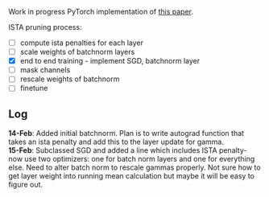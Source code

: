 Work in progress PyTorch implementation of [this paper](https://arxiv.org/abs/1802.00124).  

ISTA pruning process:
- [ ] compute ista penalties for each layer
- [ ] scale weights of batchnorm layers
- [x] end to end training - implement SGD, batchnorm layer
- [ ] mask channels
- [ ] rescale weights of batchnorm
- [ ] finetune

## Log
**14-Feb**: Added initial batchnorm. Plan is to write autograd function that takes an ista penalty and add this to the layer update for gamma.  
**15-Feb**: Subclassed SGD and added a line which includes ISTA penalty- now use two optimizers: one for batch norm layers and one for everything else. Need to alter batch norm to rescale gammas properly. Not sure how to get layer weight into running mean calculation but maybe it will be easy to figure out.
